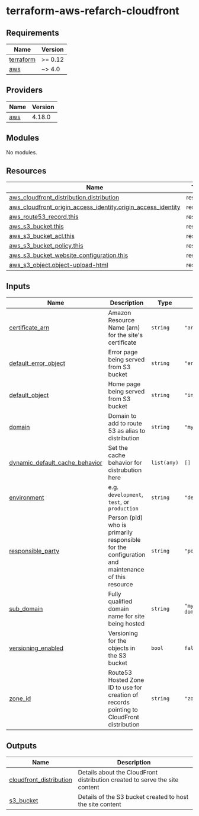 # terraform-aws-refarch-cloudfront

<!-- BEGIN_TF_DOCS -->
## Requirements

| Name | Version |
|------|---------|
| <a name="requirement_terraform"></a> [terraform](#requirement\_terraform) | >= 0.12 |
| <a name="requirement_aws"></a> [aws](#requirement\_aws) | ~> 4.0 |

## Providers

| Name | Version |
|------|---------|
| <a name="provider_aws"></a> [aws](#provider\_aws) | 4.18.0 |

## Modules

No modules.

## Resources

| Name | Type |
|------|------|
| [aws_cloudfront_distribution.distribution](https://registry.terraform.io/providers/hashicorp/aws/latest/docs/resources/cloudfront_distribution) | resource |
| [aws_cloudfront_origin_access_identity.origin_access_identity](https://registry.terraform.io/providers/hashicorp/aws/latest/docs/resources/cloudfront_origin_access_identity) | resource |
| [aws_route53_record.this](https://registry.terraform.io/providers/hashicorp/aws/latest/docs/resources/route53_record) | resource |
| [aws_s3_bucket.this](https://registry.terraform.io/providers/hashicorp/aws/latest/docs/resources/s3_bucket) | resource |
| [aws_s3_bucket_acl.this](https://registry.terraform.io/providers/hashicorp/aws/latest/docs/resources/s3_bucket_acl) | resource |
| [aws_s3_bucket_policy.this](https://registry.terraform.io/providers/hashicorp/aws/latest/docs/resources/s3_bucket_policy) | resource |
| [aws_s3_bucket_website_configuration.this](https://registry.terraform.io/providers/hashicorp/aws/latest/docs/resources/s3_bucket_website_configuration) | resource |
| [aws_s3_object.object-upload-html](https://registry.terraform.io/providers/hashicorp/aws/latest/docs/resources/s3_object) | resource |

## Inputs

| Name | Description | Type | Default | Required |
|------|-------------|------|---------|:--------:|
| <a name="input_certificate_arn"></a> [certificate\_arn](#input\_certificate\_arn) | Amazon Resource Name (arn) for the site's certificate | `string` | `"arn"` | no |
| <a name="input_default_error_object"></a> [default\_error\_object](#input\_default\_error\_object) | Error page being served from S3 bucket | `string` | `"error.html"` | no |
| <a name="input_default_object"></a> [default\_object](#input\_default\_object) | Home page being served from S3 bucket | `string` | `"index.html"` | no |
| <a name="input_domain"></a> [domain](#input\_domain) | Domain to add to route 53 as alias to distribution | `string` | `"mydomain.com"` | no |
| <a name="input_dynamic_default_cache_behavior"></a> [dynamic\_default\_cache\_behavior](#input\_dynamic\_default\_cache\_behavior) | Set the cache behavior for distrubution here | `list(any)` | `[]` | no |
| <a name="input_environment"></a> [environment](#input\_environment) | e.g. `development`, `test`, or `production` | `string` | `"dev"` | no |
| <a name="input_responsible_party"></a> [responsible\_party](#input\_responsible\_party) | Person (pid) who is primarily responsible for the configuration and maintenance of this resource | `string` | `"person1"` | no |
| <a name="input_sub_domain"></a> [sub\_domain](#input\_sub\_domain) | Fully qualified domain name for site being hosted | `string` | `"my-sub-domain"` | no |
| <a name="input_versioning_enabled"></a> [versioning\_enabled](#input\_versioning\_enabled) | Versioning for the objects in the S3 bucket | `bool` | `false` | no |
| <a name="input_zone_id"></a> [zone\_id](#input\_zone\_id) | Route53 Hosted Zone ID to use for creation of records pointing to CloudFront distribution | `string` | `"zone_id"` | no |

## Outputs

| Name | Description |
|------|-------------|
| <a name="output_cloudfront_distribution"></a> [cloudfront\_distribution](#output\_cloudfront\_distribution) | Details about the CloudFront distribution created to serve the site content |
| <a name="output_s3_bucket"></a> [s3\_bucket](#output\_s3\_bucket) | Details of the S3 bucket created to host the site content |
<!-- END_TF_DOCS -->
